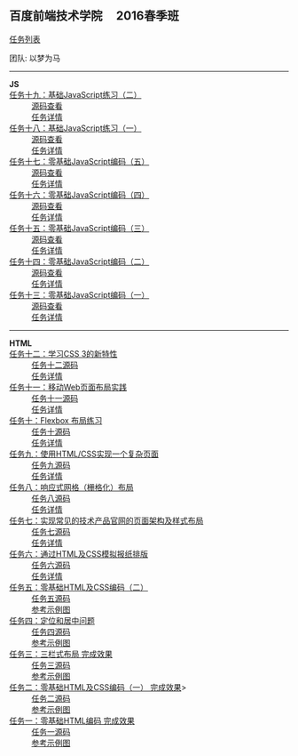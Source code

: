 百度前端技术学院  &nbsp; &nbsp; 2016春季班
-

[任务列表](http://ife.baidu.com/task/all)

团队: 以梦为马

<hr>

<dl id="js">
<strong>JS</strong>
<dt><a href="http://yingyuk.space/ife/task19/task19.html" target="_blank">任务十九：基础JavaScript练习（二）</a></dt>
    <dd><a href="https://github.com/yingyuk/ife/blob/master/src/main/webapp/task19/task19.html" target="_blank">源码查看</a></dd>
    <dd><a href="http://ife.baidu.com/task/detail?taskId=19" target="_blank">任务详情</a></dd>
                
<dt><a href="http://yingyuk.space/ife/task18/task18.html" target="_blank">任务十八：基础JavaScript练习（一）</a></dt>
    <dd><a href="https://github.com/yingyuk/ife/blob/master/src/main/webapp/task18/task18.html" target="_blank">源码查看</a></dd>
    <dd><a href="http://ife.baidu.com/task/detail?taskId=18" target="_blank">任务详情</a></dd>


<dt><a href="http://yingyuk.space/ife/task17/task17.html" target="_blank">任务十七：零基础JavaScript编码（五）</a></dt>
    <dd><a href="https://github.com/yingyuk/ife/blob/master/src/main/webapp/task17/task17.html" target="_blank">源码查看</a></dd>
    <dd><a href="http://ife.baidu.com/task/detail?taskId=17" target="_blank">任务详情</a></dd>

<dt><a href="http://yingyuk.space/ife/task16/task16.html" target="_blank">任务十六：零基础JavaScript编码（四）</a></dt>
    <dd><a href="https://github.com/yingyuk/ife/blob/master/src/main/webapp/task16/task16.html" target="_blank">源码查看</a></dd>
    <dd><a href="http://ife.baidu.com/task/detail?taskId=16" target="_blank">任务详情</a></dd>

<dt><a href="http://yingyuk.space/ife/task15/task15.html" target="_blank">任务十五：零基础JavaScript编码（三）</a></dt>
    <dd><a href="https://github.com/yingyuk/ife/blob/master/src/main/webapp/task15/task15.html" target="_blank">源码查看</a></dd>
    <dd><a href="http://ife.baidu.com/task/detail?taskId=15" target="_blank">任务详情</a></dd>

<dt><a href="http://yingyuk.space/ife/task14/task14.html" target="_blank">任务十四：零基础JavaScript编码（二）</a></dt>
    <dd><a href="https://github.com/yingyuk/ife/blob/master/src/main/webapp/task14/task14.html" target="_blank">源码查看</a></dd>
    <dd><a href="http://ife.baidu.com/task/detail?taskId=14" target="_blank">任务详情</a></dd>

<dt><a href="http://yingyuk.space/ife/task13/task13.html" target="_blank">任务十三：零基础JavaScript编码（一）</a></dt>
    <dd><a href="https://github.com/yingyuk/ife/blob/master/src/main/webapp/task13/task13.html" target="_blank">源码查看</a></dd>
    <dd><a href="http://ife.baidu.com/task/detail?taskId=13" target="_blank">任务详情</a></dd>
</dl>


<hr>


<dl id="html">
    <strong>HTML</strong>
    
<dt><a href="http://yingyuk.space/ife/task12/task12.html" target="_blank">任务十二：学习CSS 3的新特性</a></dt>
    <dd><a href="https://github.com/yingyuk/ife/blob/master/src/main/webapp/task12/task12.html" target="_blank">任务十二源码</a></dd>
    <dd><a href="http://ife.baidu.com/task/detail?taskId=12" target="_blank">任务详情</a></dd>

    
<dt><a href="http://yingyuk.space/ife/task11/task11.html" target="_blank">任务十一：移动Web页面布局实践
</a></dt>
    <dd><a href="https://github.com/yingyuk/ife/blob/master/src/main/webapp/task11/task11.html" target="_blank">任务十一源码</a></dd>
    <dd><a href="http://ife.baidu.com/task/detail?taskId=11" target="_blank">任务详情</a></dd>

    
<dt><a href="http://yingyuk.space/ife/task10/task10.html" target="_blank">任务十：Flexbox 布局练习</a></dt>
    <dd><a href="https://github.com/yingyuk/ife/blob/master/src/main/webapp/task10/task10.html" target="_blank">任务十源码</a></dd>
    <dd><a href="http://ife.baidu.com/task/detail?taskId=10" target="_blank">任务详情</a></dd>

    
<dt><a href="http://yingyuk.space/ife/task9/task9.html" target="_blank">任务九：使用HTML/CSS实现一个复杂页面</a></dt>
    <dd><a href="https://github.com/yingyuk/ife/blob/master/src/main/webapp/task9/task9.html" target="_blank">任务九源码</a></dd>
    <dd><a href="http://ife.baidu.com/task/detail?taskId=9" target="_blank">任务详情</a></dd>

    
<dt><a href="http://yingyuk.space/ife/task8/bootstrape.html" target="_blank">任务八：响应式网格（栅格化）布局</a></dt>
    <dd><a href="https://github.com/yingyuk/ife/blob/master/src/main/webapp/task8/bootstrape.html" target="_blank">任务八源码</a></dd>
    <dd><a href="http://ife.baidu.com/task/detail?taskId=8" target="_blank">任务详情</a></dd>

<dt><a href="http://yingyuk.space/ife/task7/task7.html" target="_blank">任务七：实现常见的技术产品官网的页面架构及样式布局</a></dt>
    <dd><a href="https://github.com/yingyuk/ife/blob/master/src/main/webapp/task7/task7.html" target="_blank">任务七源码</a></dd>
    <dd><a href="http://ife.baidu.com/task/detail?taskId=7" target="_blank">任务详情</a></dd>

<dt><a href="http://yingyuk.space/ife/task6/task6.html" target="_blank">任务六：通过HTML及CSS模拟报纸排版</a></dt>
    <dd><a href="https://github.com/yingyuk/ife/blob/master/src/main/webapp/task6/task6.html" target="_blank">任务六源码</a></dd>
    <dd><a href="http://ife.baidu.com/task/detail?taskId=6" target="_blank">任务详情</a></dd>

<dt><a href="http://yingyuk.space/ife/task5/task5.html" target="_blank">任务五：零基础HTML及CSS编码（二）</a></dt>
    <dd><a href="https://github.com/yingyuk/ife/blob/master/src/main/webapp/task5/task5.html" target="_blank">任务五源码</a></dd>
    <dd><a href="http://7xrp04.com1.z0.glb.clouddn.com/task_1_5_1.jpg" target="_blank">参考示例图</a></dd>

<dt><a href="http://yingyuk.space/ife/task4/task4.html" target="_blank">任务四：定位和居中问题</a></dt>
    <dd><a href="https://github.com/yingyuk/ife/blob/master/src/main/webapp/task4/task4.html" target="_blank">任务四源码</a></dd>
    <dd><a href="http://7xrp04.com1.z0.glb.clouddn.com/task_1_4_1.png" target="_blank">参考示例图</a></dd>

<dt><a href="http://yingyuk.space/ife/task3/task3.html" target="_blank">任务三：三栏式布局 完成效果</a></dt>
    <dd><a href="https://github.com/yingyuk/ife/blob/master/src/main/webapp/task3/task3.html" target="_blank">任务三源码</a></dd>
    <dd><a href="http://7xrp04.com1.z0.glb.clouddn.com/task_1_3_1.png" target="_blank">参考示例图</a></dd>

<dt><a href="http://yingyuk.space/ife/task2/task2.html" target="_blank">任务二：零基础HTML及CSS编码（一） 完成效果</<a href=""></a>></dt>
    <dd><a href="https://github.com/yingyuk/ife/blob/master/src/main/webapp/task2/task2.html" target="_blank">任务二源码</a></dd>
    <dd><a href="http://7xrp04.com1.z0.glb.clouddn.com/task_1_2_1.jpg" target="_blank">参考示例图</a></dd>

<dt><a href="http://yingyuk.space/ife/task1/task1.html" target="_blank">任务一：零基础HTML编码 完成效果</a></dt>
    <dd><a href="https://github.com/yingyuk/ife/blob/master/src/main/webapp/task1/task1.html" target="_blank">任务一源码</a></dd>
    <dd><a href="http://7xrp04.com1.z0.glb.clouddn.com/task_1_1_1.jpg" target="_blank">参考示例图</a></dd>
</dl>


